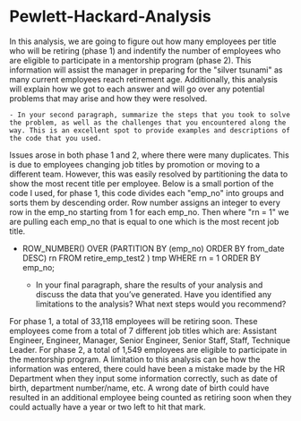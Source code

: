 # Pewlett-Hackard-Analysis

In this analysis, we are going to figure out how many employees per title who will be retiring (phase 1) and indentify the number of employees who are eligible to participate in a mentorship program (phase 2). This information will assist the manager in preparing for the "silver tsunami" as many current employees reach retirement age. Additionally, this analysis will explain how we got to each answer and will go over any potential problems that may arise and how they were resolved.
   
    
    - In your second paragraph, summarize the steps that you took to solve the problem, as well as the challenges that you encountered along the way. This is an excellent spot to provide examples and descriptions of the code that you used.

Issues arose in both phase 1 and 2, where there were many duplicates. This is due to employees changing job titles by promotion or moving to a different team. However, this was easily resolved by partitioning the data to show the most recent title per employee. Below is a small portion of the code I used, for phase 1, this code divides each "emp_no" into groups and sorts them by descending order. Row number assigns an integer to every row in the emp_no starting from 1 for each emp_no. Then where "rn = 1" we are pulling each emp_no that is equal to one which is the most recent job title.
- ROW_NUMBER() OVER
 (PARTITION BY (emp_no)
  ORDER BY from_date DESC) rn
  FROM retire_emp_test2
  ) tmp WHERE rn = 1
  ORDER BY emp_no;

    - In your final paragraph, share the results of your analysis and discuss the data that you’ve generated. Have you identified any limitations to the analysis? What next steps would you recommend?
    
For phase 1, a total of 33,118 employees will be retiring soon. These employees come from a total of 7 different job titles which are: Assistant Engineer, Engineer, Manager, Senior Engineer, Senior Staff, Staff, Technique Leader. For phase 2, a total of 1,549 employees are eligible to participate in the mentorship program.
A limitation to this analysis can be how the information was entered, there could have been a mistake made by the HR Department when they input some information correctly, such as date of birth, department number/name, etc. A wrong date of birth could have resulted in an additional employee being counted as retiring soon when they could actually have a year or two left to hit that mark.
